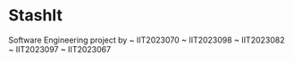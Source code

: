 # StashIt

Software Engineering project by
~ IIT2023070
~ IIT2023098
~ IIT2023082
~ IIT2023097
~ IIT2023067
